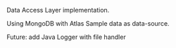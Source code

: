 Data Access Layer implementation.

Using MongoDB with Atlas Sample data as data-source.

Future: add Java Logger with file handler
